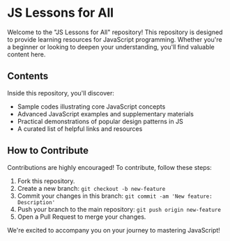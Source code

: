 # JS Lessons for All

Welcome to the "JS Lessons for All" repository! This repository is designed to provide learning resources for JavaScript programming. Whether you're a beginner or looking to deepen your understanding, you'll find valuable content here.

## Contents

Inside this repository, you'll discover:

- Sample codes illustrating core JavaScript concepts
- Advanced JavaScript examples and supplementary materials
- Practical demonstrations of popular design patterns in JS
- A curated list of helpful links and resources

## How to Contribute

Contributions are highly encouraged! To contribute, follow these steps:

1. Fork this repository.
2. Create a new branch: `git checkout -b new-feature`
3. Commit your changes in this branch: `git commit -am 'New feature: Description'`
4. Push your branch to the main repository: `git push origin new-feature`
5. Open a Pull Request to merge your changes.

We're excited to accompany you on your journey to mastering JavaScript!
